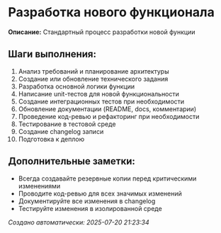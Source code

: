 # Разработка нового функционала

**Описание:** Стандартный процесс разработки новой функции

## Шаги выполнения:

1. Анализ требований и планирование архитектуры
2. Создание или обновление технического задания
3. Разработка основной логики функции
4. Написание unit-тестов для новой функциональности
5. Создание интеграционных тестов при необходимости
6. Обновление документации (README, docs, комментарии)
7. Проведение код-ревью и рефакторинг при необходимости
8. Тестирование в тестовой среде
9. Создание changelog записи
10. Подготовка к деплою

## Дополнительные заметки:

- Всегда создавайте резервные копии перед критическими изменениями
- Проводите код-ревью для всех значимых изменений
- Документируйте все изменения в changelog
- Тестируйте изменения в изолированной среде

*Создано автоматически: 2025-07-20 21:23:34*